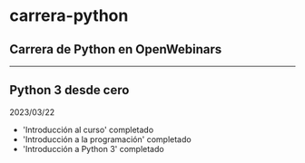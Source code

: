 # carrera-python
## Carrera de Python en OpenWebinars
-----------------------------------------------------------------------------------------------------------
## Python 3 desde cero
2023/03/22
 - 'Introducción al curso' completado
 - 'Introducción a la programación' completado
 - 'Introducción a Python 3' completado
